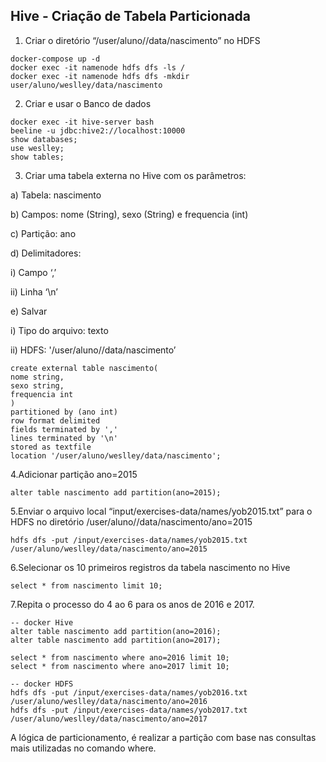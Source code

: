 ## Hive - Criação de Tabela Particionada

1. Criar o diretório “/user/aluno/<nome>/data/nascimento” no HDFS
```
docker-compose up -d
docker exec -it namenode hdfs dfs -ls /
docker exec -it namenode hdfs dfs -mkdir user/aluno/weslley/data/nascimento

```

2. Criar e usar o Banco de dados <nome>
```
docker exec -it hive-server bash
beeline -u jdbc:hive2://localhost:10000
show databases;
use weslley;
show tables;
```

3. Criar uma tabela externa no Hive com os parâmetros:

a) Tabela: nascimento

b) Campos: nome (String), sexo (String) e frequencia (int)

c) Partição: ano

d) Delimitadores:

i) Campo ‘,’

ii)  Linha ‘\n’

e) Salvar

i) Tipo do arquivo: texto

ii) HDFS: '/user/aluno/<nome>/data/nascimento’

```
create external table nascimento(
nome string,
sexo string,
frequencia int
)
partitioned by (ano int)
row format delimited
fields terminated by ','
lines terminated by '\n'
stored as textfile
location '/user/aluno/weslley/data/nascimento';

```


4.Adicionar partição ano=2015
```
alter table nascimento add partition(ano=2015);
```

5.Enviar o arquivo local “input/exercises-data/names/yob2015.txt” para o HDFS no diretório /user/aluno/<nome>/data/nascimento/ano=2015
```
hdfs dfs -put /input/exercises-data/names/yob2015.txt /user/aluno/weslley/data/nascimento/ano=2015
```

6.Selecionar os 10 primeiros registros da tabela nascimento no Hive
```
select * from nascimento limit 10;
```

7.Repita o processo do 4 ao 6 para os anos de 2016 e 2017.

```
-- docker Hive
alter table nascimento add partition(ano=2016);
alter table nascimento add partition(ano=2017);

select * from nascimento where ano=2016 limit 10;
select * from nascimento where ano=2017 limit 10;

-- docker HDFS
hdfs dfs -put /input/exercises-data/names/yob2016.txt /user/aluno/weslley/data/nascimento/ano=2016
hdfs dfs -put /input/exercises-data/names/yob2017.txt /user/aluno/weslley/data/nascimento/ano=2017

```
A lógica de particionamento, é realizar a partição com base nas consultas mais utilizadas no comando where.